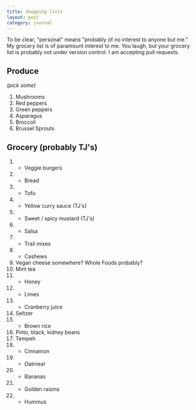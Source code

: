 ```yaml
---
title: Shopping lists
layout: post
category: journal
---
```


To be clear, "personal" means "probably of no interest to anyone but me." My grocery list is of paramount interest to me. You laugh, but your grocery list is probably not under version control. I am accepting pull requests.

Produce 
---
*(pick some)*
1. Mushrooms
2. Red peppers
3. Green peppers
4. Asparagus
5. Broccoli
6. Brussel Sprouts

Grocery (probably TJ's)
---
1. + Veggie burgers
2. + Bread
3. + Tofu
4. + Yellow curry sauce (TJ's)
4. + Sweet / spicy mustard (TJ's)
5. + Salsa
6. + Trail mixes
7. + Cashews
5. Vegan cheese somewhere? Whole Foods probably?
6. Mint tea
7. + Honey
8. + Limes
9. + Cranberry juice
10. Seltzer
11. + Brown rice
12. Pinto, black, kidney beans
13. Tempeh
14. + Cinnamon
15. + Oatmeal
16. + Bananas
17. + Golden raisins
18. + Hummus

